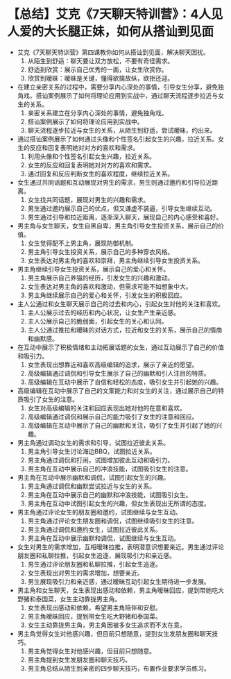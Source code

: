 # 【总结】艾克《7天聊天特训营》：4人见人爱的大长腿正妹，如何从搭讪到见面

-   艾克《7天聊天特训营》第四课教你如何从搭讪到见面，解决聊天困扰。
    1.  从陌生到舒适：聊天要让双方放松，不要有奇怪需求。
    2.  舒适到欣赏：展示自己优秀的一面，让女生欣赏你。
    3.  欣赏到暧昧：暧昧是关键，懂得欲擒故纵，欲拒还迎。
-   在建立亲密关系的过程中，需要分享内心深处的事情，引导女生分享，避免独角戏。搭讪案例展示了如何将理论应用到实战中，通过聊天流程逐步拉近与女生的关系。
    1.  亲密关系建立在分享内心深处的事情，避免独角戏。
    2.  搭讪案例展示了如何将理论应用到实战中。
    3.  聊天流程逐步拉近与女生的关系，从陌生到舒适，尝试暧昧，约出来。
-   通过搭讪案例展示了如何通过头像和个性签名引起女生的兴趣，拉近关系。女生的反应和回复表明她对对方的喜欢和需求。
    1.  利用头像和个性签名引起女生兴趣，拉近关系。
    2.  女生的反应和回复表明她对对方的喜欢和需求。
    3.  通过回复和反应判断女生的喜欢程度，继续拉近关系。
-   女生通过共同话题和互动展现对男生的需求，男生则通过邀约和引导拉近距离。
    1.  女生找共同话题，展现对男生的兴趣和需求。
    2.  男生通过邀约展示自己的优点，但又谦虚不装逼，引导女生继续互动。
    3.  男生通过引导和拉近距离，逐渐深入聊天，展现自己的内心感受和喜好。
-   男主角与女生聊天，女生自黑自卑，男主角引导女生投资关系，展示自己的价值。
    1.  女生觉得配不上男主角，展现防御机制。
    2.  男主角引导女生投资关系，展示自己的多种穿衣风格。
    3.  女生表达对男主角的喜欢和崇拜，男主角继续引导女生投资关系。
-   男主角继续引导女生投资关系，展示自己的爱心和关怀。
    1.  男主角展示自己养猫的经历，引发女生的兴趣和激动。
    2.  女生表达对男主角的喜欢和激动，但需求可能不如想象中大。
    3.  男主角继续展示自己的爱心和关怀，引发女生的积极回应。
-   主人公通过和女生聊天展示自己的过去和内心，引起女生对他的关注和喜欢。
    1.  主人公展示过去的经历和内心状况，让女生产生亲近感。
    2.  主人公展示自己的脆弱面，引起女生的关心和认同。
    3.  主人公通过推拉和暧昧的对话方式，拉近和女生的关系，展示自己的情商和幽默感。
-   在互动中展示了积极情绪和主动拓展话题的女生，通过互动展示了自己的价值和吸引力。
    1.  女生表现出想靠近和喜欢高级编辑的追求，展示了亲近的愿望。
    2.  高级编辑通过调侃和引导女生展示了自己的幽默和引人注目的特质。
    3.  高级编辑在互动中展示了自信和轻松的态度，吸引女生并引起她的兴趣。
-   高级编辑在互动中展示了自己的文案能力和对女生的关注，通过展示自己的特质吸引了女生的注意。
    1.  女生对高级编辑的关注和回应表现出她对他的在意和喜欢。
    2.  高级编辑通过调侃和展示自己的能力吸引了女生的注意和回应。
    3.  高级编辑在互动中展示了自己的幽默和关注，吸引了女生并引起了她的兴趣。
-   男主角通过调动女生的需求和引导，试图拉近彼此关系。
    1.  男主角引导女生讨论海边BBQ，试图拉近关系。
    2.  男主角通过调侃和打闹，试图增加彼此互动和吸引力。
    3.  男主角在互动中展示自己的冲浪技能，试图吸引女生的注意。
-   男主角在互动中展示幽默和调侃，试图引起女生的兴趣。
    1.  男主角通过调侃和幽默尝试拉近与女生的关系。
    2.  男主角在互动中展示自己的幽默和冲浪技能，试图吸引女生。
    3.  男主角在互动中试图引起女生的兴趣，但女生表现出无所谓的态度。
-   男主角通过评论女生的朋友圈和邀约，试图继续与女生互动。
    1.  男主角通过评论女生朋友圈和调侃，试图继续吸引女生的注意。
    2.  男主角通过调侃和邀约女生，试图拉近彼此关系。
    3.  男主角在互动中展示幽默和调侃，试图继续与女生互动。
-   女生对男生的需求增加，互相暧昧拉推，表明潜意识想要亲近。男生通过评论朋友圈和私聊拉推，引起女生追逐，展现吸引力和亲近感。
    1.  男生通过评论朋友圈和私聊拉推，引起女生追逐。
    2.  女生表现出对男生的需求增加，想要亲近。
    3.  男生展现吸引力和亲近感，通过暧昧互动引起女生期待进一步发展。
-   男主角和女生聊天，女生表现出感动和依赖，男主角暧昧回应，提到带她吃大野猪和泰国菜，女生主动靠拢男主角。
    1.  女生表现出感动和依赖，希望男主角陪伴和安慰。
    2.  男主角暧昧回应，提到带女生吃大野猪和泰国菜。
    3.  女生主动靠拢男主角，男主角因被多女生追求而不太在意。
-   男主角觉得女生对他感兴趣，但目前只想随意，提到女生发朋友圈和聊天技巧。
    1.  男主角觉得女生对他感兴趣，但目前只想随意。
    2.  男主角提到女生发朋友圈和聊天技巧。
    3.  男主角总结从陌生到亲密的四步聊天技巧，布置作业要求学员练习。